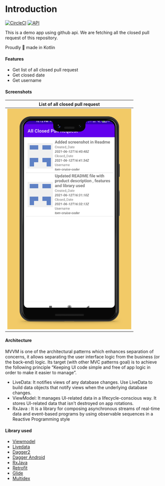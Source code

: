 # Introduction

<a href="https://circleci.com/gh/DavidEdwards/mvvm-example" rel="nofollow"><img src="https://camo.githubusercontent.com/8bcd2a6949804ef9f16e822984794564127f9aae/68747470733a2f2f636972636c6563692e636f6d2f67682f4461766964456477617264732f6d76766d2d6578616d706c652e7376673f7374796c653d73766726636972636c652d746f6b656e3d32613338646336323061396133313636366661646236366565326366396633383237343936326338" alt="CircleCI" data-canonical-src="https://circleci.com/gh/DavidEdwards/mvvm-example.svg?style=svg&amp;circle-token=2a38dc620a9a31666fadb66ee2cf9f38274962c8" style="max-width:100%;"></a>   <a target="_blank" rel="noopener noreferrer" href="https://camo.githubusercontent.com/94a7fdde39447afc77c39c944b11c42a7bee5237/68747470733a2f2f696d672e736869656c64732e696f2f62616467652f4150492d31372532422d627269676874677265656e2e737667"><img src="https://camo.githubusercontent.com/94a7fdde39447afc77c39c944b11c42a7bee5237/68747470733a2f2f696d672e736869656c64732e696f2f62616467652f4150492d31372532422d627269676874677265656e2e737667" alt="API" data-canonical-src="https://img.shields.io/badge/API-17%2B-brightgreen.svg" style="max-width:100%;"></a>

This is a demo app using github api. We are fetching all the closed pull request of this repository.

Proudly 💪  made in Kotlin

<h4>Features</h4>
<ul>
  <li>Get list of all closed pull request</li>
   <li>Get closed date</li>
   <li>Get username</li>
  </ul>


<h4>Screenshots</h4>
<table>
<thead>
<tr>
<th align="center">List of all closed pull request</th>

</tr>
</thead>
<tbody>
<tr>
<td> <img src="app/src/main/res/drawable/1.jpg" width="400" ></td>

</tr>
</tbody>
</table>


<h4>Architecture</h4>

MVVM is one of the architectural patterns which enhances separation of concerns, it allows
separating the user interface logic from the business (or the back-end) logic. Its target 
(with other MVC patterns goal) is to achieve the following principle “Keeping UI code simple 
and free of app logic in order to make it easier to manage”.

<ul>
<li>LiveData: It notifies views of any database changes. Use LiveData to build data objects that notify views when
the underlying database changes.</li>
<li>ViewModel: It manages UI-related data in a lifecycle-conscious way. It stores UI-related data
that isn't destroyed on app rotations.</li>
<li>RxJava : It is a library for composing asynchronous streams of real-time data and event-based programs by using observable sequences in a Reactive Programming style
<br>

</ul>

<h4>Library used</h4>
<ul>
<li><a href="https://developer.android.com/topic/libraries/architecture/viewmodel" target="_blank">Viewmodel</a></li>
<li><a href="https://developer.android.com/topic/libraries/architecture/livedata">Livedata</a></li>
<li><a href="https://github.com/google/dagger" target="_blank">Dagger2</a></li>
<li><a href="https://github.com/google/dagger" target="_blank">Dagger Android</a></li>
<li><a href="https://github.com/ReactiveX/RxJava" target="_blank">RxJava</a></li>
<li><a href="https://github.com/square/retrofit" target="_blank">Retrofit</a></li>
<li><a href="https://github.com/bumptech/glide" target="_blank">Glide</a></li>
<li><a href="https://github.com/casidiablo/multidex" target="_blank">Multidex</a></li>
  
  
</ul>


